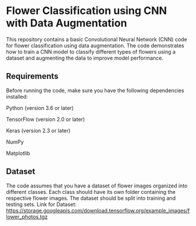 # Flower Classification using CNN with Data Augmentation

This repository contains a basic Convolutional Neural Network (CNN) code for flower classification using data augmentation. The code demonstrates how to train a CNN model to classify different types of flowers using a dataset and augmenting the data to improve model performance.

## Requirements

Before running the code, make sure you have the following dependencies installed:

Python (version 3.6 or later)

TensorFlow (version 2.0 or later)

Keras (version 2.3 or later)

NumPy

Matplotlib

## Dataset
The code assumes that you have a dataset of flower images organized into different classes. Each class should have its own folder containing the respective flower images. The dataset should be split into training and testing sets.
Link for Dataset: https://storage.googleapis.com/download.tensorflow.org/example_images/flower_photos.tgz
